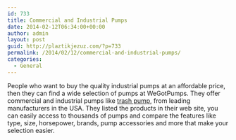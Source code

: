 ```yaml
---
id: 733
title: Commercial and Industrial Pumps
date: 2014-02-12T06:34:00+00:00
author: admin
layout: post
guid: http://plaztikjezuz.com/?p=733
permalink: /2014/02/12/commercial-and-industrial-pumps/
categories:
  - General
---
```

People who want to buy the quality industrial pumps at an affordable price, then they can find a wide selection of pumps at WeGotPumps. They offer commercial and industrial pumps like [trash pump](http://www.wegotpumps.com), from leading manufacturers in the USA. They listed the products in their web site, you can easily access to thousands of pumps and compare the features like type, size, horsepower, brands, pump accessories and more that make your selection easier.